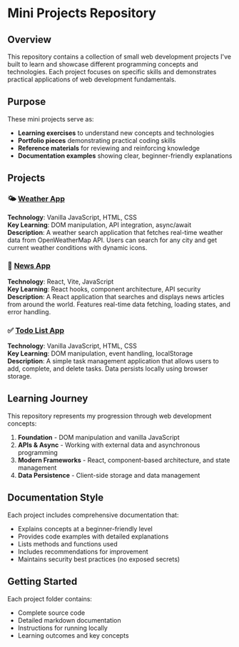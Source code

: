 # Mini Projects Repository

## Overview

This repository contains a collection of small web development projects I've built to learn and showcase different programming concepts and technologies. Each project focuses on specific skills and demonstrates practical applications of web development fundamentals.

## Purpose

These mini projects serve as:
- **Learning exercises** to understand new concepts and technologies
- **Portfolio pieces** demonstrating practical coding skills
- **Reference materials** for reviewing and reinforcing knowledge
- **Documentation examples** showing clear, beginner-friendly explanations

## Projects

### 🌤️ [Weather App](./weather-app/)
**Technology**: Vanilla JavaScript, HTML, CSS  
**Key Learning**: DOM manipulation, API integration, async/await  
**Description**: A weather search application that fetches real-time weather data from OpenWeatherMap API. Users can search for any city and get current weather conditions with dynamic icons.

### 📰 [News App](./news-app/)
**Technology**: React, Vite, JavaScript  
**Key Learning**: React hooks, component architecture, API security  
**Description**: A React application that searches and displays news articles from around the world. Features real-time data fetching, loading states, and error handling.

### ✅ [Todo List App](./todo-list-app/)
**Technology**: Vanilla JavaScript, HTML, CSS  
**Key Learning**: DOM manipulation, event handling, localStorage  
**Description**: A simple task management application that allows users to add, complete, and delete tasks. Data persists locally using browser storage.

## Learning Journey

This repository represents my progression through web development concepts:

1. **Foundation** - DOM manipulation and vanilla JavaScript
2. **APIs & Async** - Working with external data and asynchronous programming
3. **Modern Frameworks** - React, component-based architecture, and state management
4. **Data Persistence** - Client-side storage and data management

## Documentation Style

Each project includes comprehensive documentation that:
- Explains concepts at a beginner-friendly level
- Provides code examples with detailed explanations
- Lists methods and functions used
- Includes recommendations for improvement
- Maintains security best practices (no exposed secrets)

## Getting Started

Each project folder contains:
- Complete source code
- Detailed markdown documentation
- Instructions for running locally
- Learning outcomes and key concepts
